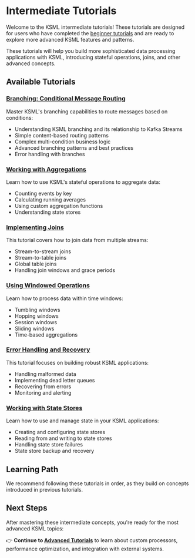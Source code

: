 # Intermediate Tutorials

Welcome to the KSML intermediate tutorials! These tutorials are designed for users who have completed the [beginner tutorials](../beginner/index.md) and are ready to explore more advanced KSML features and patterns.

These tutorials will help you build more sophisticated data processing applications with KSML, introducing stateful operations, joins, and other advanced concepts.

## Available Tutorials

### [Branching: Conditional Message Routing](branching.md)

Master KSML's branching capabilities to route messages based on conditions:

- Understanding KSML branching and its relationship to Kafka Streams
- Simple content-based routing patterns
- Complex multi-condition business logic
- Advanced branching patterns and best practices
- Error handling with branches

### [Working with Aggregations](aggregations.md)

Learn how to use KSML's stateful operations to aggregate data:

- Counting events by key
- Calculating running averages
- Using custom aggregation functions
- Understanding state stores

### [Implementing Joins](joins.md)

This tutorial covers how to join data from multiple streams:

- Stream-to-stream joins
- Stream-to-table joins
- Global table joins
- Handling join windows and grace periods

### [Using Windowed Operations](windowing.md)

Learn how to process data within time windows:

- Tumbling windows
- Hopping windows
- Session windows
- Sliding windows
- Time-based aggregations

### [Error Handling and Recovery](error-handling.md)

This tutorial focuses on building robust KSML applications:

- Handling malformed data
- Implementing dead letter queues
- Recovering from errors
- Monitoring and alerting

### [Working with State Stores](state-stores.md)

Learn how to use and manage state in your KSML applications:

- Creating and configuring state stores
- Reading from and writing to state stores
- Handling state store failures
- State store backup and recovery

## Learning Path

We recommend following these tutorials in order, as they build on concepts introduced in previous tutorials.

## Next Steps

After mastering these intermediate concepts, you're ready for the most advanced KSML topics:

👉 **Continue to [Advanced Tutorials](../advanced/index.md)** to learn about custom processors, performance optimization, and integration with external systems.